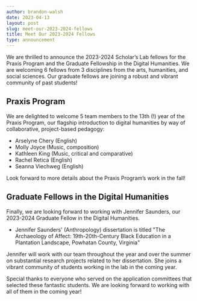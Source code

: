 ```yaml
---
author: brandon-walsh
date: 2023-04-13
layout: post
slug: meet-our-2023-2024-fellows
title: Meet Our 2023-2024 Fellows
type: announcement
---
```

We are thrilled to announce the 2023-2024 Scholar’s Lab fellows for the Praxis Program and the Graduate Fellowship in the Digital Humanities. We are welcoming 6 fellows from 3 disciplines from the arts, humanities, and social sciences. Our graduate fellows are joining a robust and vibrant community of past students!

## Praxis Program

We are delighted to welcome 5 team members to the 13th (!) year of the Praxis Program, our flagship introduction to digital humanities by way of collaborative, project-based pedagogy:

* Arselyne Chery (English)
* Molly Joyce (Music, composition)
* Kathleen King (Music, critical and comparative)
* Rachel Retica (English)
* Seanna Viechweg (English)

Look forward to more details about the Praxis Program’s work in the fall!

## Graduate Fellows in the Digital Humanities

Finally, we are looking forward to working with Jennifer Saunders, our 2023-2024 Graduate Fellow in the Digital Humanities.

*	Jennifer Saunders' (Anthropology) dissertation is titled "The Archaeology of Affect: 19th-20th-Century Black Education in a Plantation Landscape, Powhatan County, Virginia"

Jennifer will work with our team throughout the year and over the summer on substantial research projects related to her dissertation. She joins a vibrant community of students working in the lab in the coming year.

Special thanks to everyone who served on the application committees that selected these fantastic students. We are looking forward to working with all of them in the coming year!
